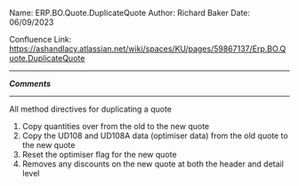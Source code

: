 Name: ERP.BO.Quote.DuplicateQuote
Author: Richard Baker
Date: 06/09/2023

Confluence Link: https://ashandlacy.atlassian.net/wiki/spaces/KU/pages/59867137/Erp.BO.Quote.DuplicateQuote

******************
*****Comments*****
******************
All method directives for duplicating a quote
1) Copy quantities over from the old to the new quote
2) Copy the UD108 and UD108A data (optimiser data) from the old quote to the new quote
3) Reset the optimiser flag for the new quote
4) Removes any discounts on the new quote at both the header and detail level
